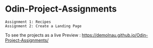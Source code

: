 # Odin-Project-Assignments
	Assignment 1: Recipes
	Assignment 2: Create a Landing Page


To see the projects as a live Preview : https://demolnau.github.io/Odin-Project-Assignments/
